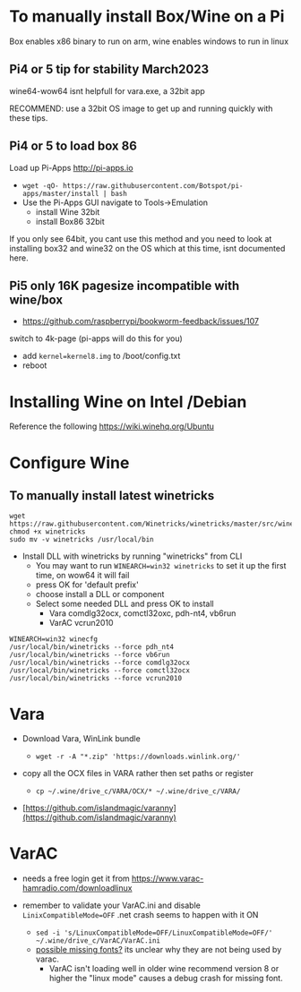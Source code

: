 # To manually install Box/Wine on a Pi
Box enables x86 binary to run on arm, wine enables windows to run in linux

## Pi4 or 5 tip for stability March2023
wine64-wow64 isnt helpfull for vara.exe, a 32bit app

RECOMMEND: use a 32bit OS image to get up and running quickly with these tips.

## Pi4 or 5 to load box 86
Load up Pi-Apps http://pi-apps.io
- `wget -qO- https://raw.githubusercontent.com/Botspot/pi-apps/master/install | bash`
- Use the Pi-Apps GUI navigate to Tools->Emulation
  - install Wine 32bit
  - install Box86 32bit

If you only see 64bit, you cant use this method and you need to look at installing box32 and wine32 on the OS which at this time, isnt documented here. 

## Pi5 only 16K pagesize incompatible with wine/box
- https://github.com/raspberrypi/bookworm-feedback/issues/107
 
switch to 4k-page (pi-apps will do this for you)
- add `kernel=kernel8.img` to /boot/config.txt
- reboot

# Installing Wine on Intel /Debian
Reference the following https://wiki.winehq.org/Ubuntu

# Configure Wine
## To manually install latest winetricks
```
wget  https://raw.githubusercontent.com/Winetricks/winetricks/master/src/winetricks
chmod +x winetricks 
sudo mv -v winetricks /usr/local/bin
```

- Install DLL with winetricks by running "winetricks" from CLI
  - You may want to run `WINEARCH=win32 winetricks` to set it up the first time, on wow64 it will fail
  - press OK for 'default prefix'
  - choose install a DLL or component
  - Select some needed DLL and press OK to install
    - Vara comdlg32ocx, comctl32oxc, pdh-nt4, vb6run
    - VarAC vcrun2010
 
```
WINEARCH=win32 winecfg
/usr/local/bin/winetricks --force pdh_nt4
/usr/local/bin/winetricks --force vb6run
/usr/local/bin/winetricks --force comdlg32ocx
/usr/local/bin/winetricks --force comctl32ocx
/usr/local/bin/winetricks --force vcrun2010
```

# Vara
- Download Vara, WinLink bundle
  - `wget -r -A "*.zip" 'https://downloads.winlink.org/'`

- copy all the OCX files in VARA rather then set paths or register
  - `cp ~/.wine/drive_c/VARA/OCX/* ~/.wine/drive_c/VARA/`

- [https://github.com/islandmagic/varanny](https://github.com/islandmagic/varanny)

# VarAC
- needs a free login get it from https://www.varac-hamradio.com/downloadlinux

- remember to validate your VarAC.ini and disable `LinixCompatibleMode=OFF` .net crash seems to happen with it ON
  - `sed -i 's/LinuxCompatibleMode=OFF/LinuxCompatibleMode=OFF/' ~/.wine/drive_c/VarAC/VarAC.ini`
  - [possible missing fonts?](https://github.com/SpudGunMan/segoe-ui-linux) its unclear why they are not being used by varac.
    - VarAC isn't loading well in older wine recommend version 8 or higher the "linux mode" causes a debug crash for missing font.
